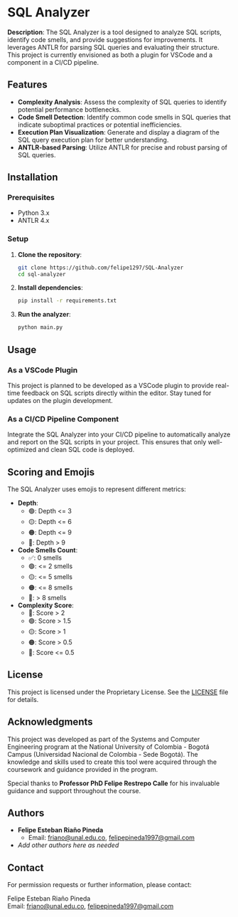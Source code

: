 # SQL Analyzer

**Description**:
The SQL Analyzer is a tool designed to analyze SQL scripts, identify code smells, and provide suggestions for improvements. It leverages ANTLR for parsing SQL queries and evaluating their structure. This project is currently envisioned as both a plugin for VSCode and a component in a CI/CD pipeline.

## Features
- **Complexity Analysis**: Assess the complexity of SQL queries to identify potential performance bottlenecks.
- **Code Smell Detection**: Identify common code smells in SQL queries that indicate suboptimal practices or potential inefficiencies.
- **Execution Plan Visualization**: Generate and display a diagram of the SQL query execution plan for better understanding.
- **ANTLR-based Parsing**: Utilize ANTLR for precise and robust parsing of SQL queries.

## Installation
### Prerequisites
- Python 3.x
- ANTLR 4.x

### Setup
1. **Clone the repository**:
    ```bash
    git clone https://github.com/felipe1297/SQL-Analyzer
    cd sql-analyzer
    ```

2. **Install dependencies**:
    ```bash
    pip install -r requirements.txt
    ```

3. **Run the analyzer**:
    ```bash
    python main.py
    ```

## Usage
### As a VSCode Plugin
This project is planned to be developed as a VSCode plugin to provide real-time feedback on SQL scripts directly within the editor. Stay tuned for updates on the plugin development.

### As a CI/CD Pipeline Component
Integrate the SQL Analyzer into your CI/CD pipeline to automatically analyze and report on the SQL scripts in your project. This ensures that only well-optimized and clean SQL code is deployed.

## Scoring and Emojis
The SQL Analyzer uses emojis to represent different metrics:
- **Depth**:
    - 🟢: Depth <= 3
    - 🟡: Depth <= 6
    - 🟠: Depth <= 9
    - 🔴: Depth > 9
- **Code Smells Count**:
    - ✅: 0 smells
    - 🟢: <= 2 smells
    - 🟡: <= 5 smells
    - 🟠: <= 8 smells
    - 🔴: > 8 smells
- **Complexity Score**:
    - 🔵: Score > 2
    - 🟢: Score > 1.5
    - 🟡: Score > 1
    - 🟠: Score > 0.5
    - 🔴: Score <= 0.5

## License
This project is licensed under the Proprietary License. See the [LICENSE](LICENSE) file for details.

## Acknowledgments
This project was developed as part of the Systems and Computer Engineering program at the National University of Colombia - Bogotá Campus (Universidad Nacional de Colombia - Sede Bogotá). The knowledge and skills used to create this tool were acquired through the coursework and guidance provided in the program.

Special thanks to **Professor PhD Felipe Restrepo Calle** for his invaluable guidance and support throughout the course.

## Authors
- **Felipe Esteban Riaño Pineda**
  - Email: [friano@unal.edu.co](mailto:friano@unal.edu.co), [felipepineda1997@gmail.com](mailto:felipepineda1997@gmail.com)
- *Add other authors here as needed*

## Contact
For permission requests or further information, please contact:

Felipe Esteban Riaño Pineda  
Email: [friano@unal.edu.co](mailto:friano@unal.edu.co), [felipepineda1997@gmail.com](mailto:felipepineda1997@gmail.com)
